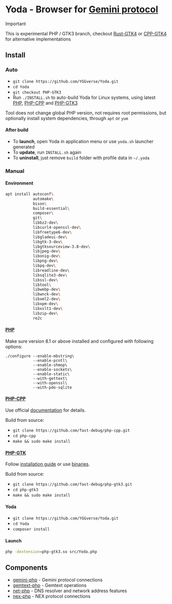 # Yoda - Browser for [Gemini protocol](https://geminiprotocol.net)

> [!IMPORTANT]
> This is experimental PHP / GTK3 branch,
> checkout [Rust-GTK4](https://github.com/YGGverse/Yoda/tree/Rust-GTK4) or [CPP-GTK4](https://github.com/YGGverse/Yoda/tree/CPP-GTK4) for alternative implementations
>

## Install

### Auto

* `git clone https://github.com/YGGverse/Yoda.git`
* `cd Yoda`
* `git checkout PHP-GTK3`
* Run `./INSTALL.sh` to auto-build Yoda for Linux systems, using latest [PHP](https://github.com/php/php-src), [PHP-CPP](https://github.com/fast-debug/PHP-CPP) and [PHP-GTK3](https://github.com/scorninpc/php-gtk3)

Tool does not change global PHP version, not requires root permissions, but optionally install system dependencies, through `apt` or `yum`

#### After build

* To **launch**, open Yoda in application menu or use `yoda.sh` launcher generated
* To **update**, run `INSTALL.sh` again
* To **uninstall**, just remove `build` folder with profile data in `~/.yoda`

### Manual

#### Environment

``` bash
apt install autoconf\
            automake\
            bison\
            build-essential\
            composer\
            git\
            libbz2-dev\
            libcurl4-openssl-dev\
            libfreetype6-dev\
            libgladeui-dev\
            libgtk-3-dev\
            libgtksourceview-3.0-dev\
            libjpeg-dev\
            libonig-dev\
            libpng-dev\
            libpq-dev\
            libreadline-dev\
            libsqlite3-dev\
            libssl-dev\
            libtool\
            libwebp-dev\
            libwnck-dev\
            libxml2-dev\
            libxpm-dev\
            libxslt1-dev\
            libzip-dev\
            re2c
```

#### [PHP](https://github.com/php/php-src)

Make sure version 8.1 or above installed and configured with following options:

```
./configure --enable-mbstring\
            --enable-pcntl\
            --enable-shmop\
            --enable-sockets\
            --enable-static\
            --with-gettext\
            --with-openssl\
            --with-pdo-sqlite
```

#### [PHP-CPP](https://github.com/fast-debug/PHP-CPP)

Use official [documentation](https://www.php-cpp.com/documentation) for details.

Build from source:

* `git clone https://github.com/fast-debug/php-cpp.git`
* `cd php-cpp`
* `make && sudo make install`

#### [PHP-GTK](https://github.com/scorninpc/php-gtk3)

Follow [installation guide](https://github.com/scorninpc/php-gtk3#acknowledgements) or use [binaries](https://github.com/scorninpc/php-gtk3/releases).

Build from source:

* `git clone https://github.com/fast-debug/php-gtk3.git`
* `cd php-gtk3`
* `make && sudo make install`

#### Yoda

* `git clone https://github.com/YGGverse/Yoda.git`
* `cd Yoda`
* `composer install`

#### Launch

``` bash
php -dextension=php-gtk3.so src/Yoda.php
```

## Components

* [gemini-php](https://github.com/YGGverse/gemini-php) - Gemini protocol connections
* [gemtext-php](https://github.com/YGGverse/gemtext-php) - Gemtext operations
* [net-php](https://github.com/YGGverse/net-php) - DNS resolver and network address features
* [nex-php](https://github.com/YGGverse/nex-php) - NEX protocol connections